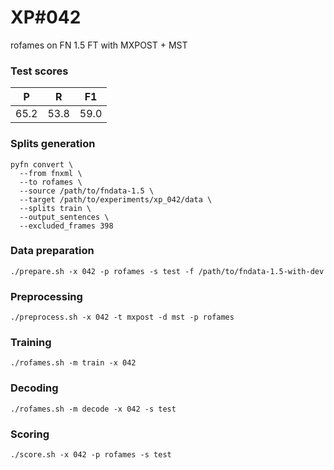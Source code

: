 # XP\#042

rofames on FN 1.5 FT with MXPOST + MST

### Test scores
| P| R | F1 |
| --- | --- | --- |
| 65.2 | 53.8 | 59.0 |

### Splits generation
```
pyfn convert \
  --from fnxml \
  --to rofames \
  --source /path/to/fndata-1.5 \
  --target /path/to/experiments/xp_042/data \
  --splits train \
  --output_sentences \
  --excluded_frames 398
```

### Data preparation
```
./prepare.sh -x 042 -p rofames -s test -f /path/to/fndata-1.5-with-dev
```

### Preprocessing
```
./preprocess.sh -x 042 -t mxpost -d mst -p rofames
```

### Training
```
./rofames.sh -m train -x 042
```

### Decoding
```
./rofames.sh -m decode -x 042 -s test
```

### Scoring
```
./score.sh -x 042 -p rofames -s test
```
